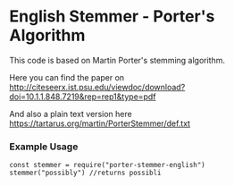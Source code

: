 # English Stemmer - Porter's Algorithm

This code is based on Martin Porter's stemming algorithm.

Here you can find the paper on http://citeseerx.ist.psu.edu/viewdoc/download?doi=10.1.1.848.7219&rep=rep1&type=pdf

And also a plain text version here https://tartarus.org/martin/PorterStemmer/def.txt

### Example Usage

```code
const stemmer = require("porter-stemmer-english") 
stemmer("possibly") //returns possibli
```